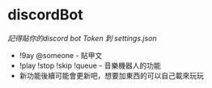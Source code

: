 # discordBot
*記得貼你的discord bot Token 到 settings.json*
- !9ay @someone - 貼甲文
- !play !stop !skip !queue - 音樂機器人的功能
- 新功能後續可能會更新吧，想要加東西的可以自己載來玩玩
